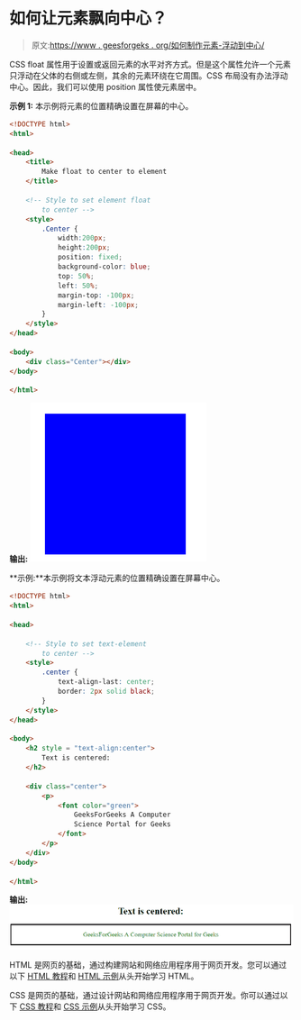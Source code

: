 # 如何让元素飘向中心？

> 原文:[https://www . geesforgeks . org/如何制作元素-浮动到中心/](https://www.geeksforgeeks.org/how-to-make-elements-float-to-center/)

CSS float 属性用于设置或返回元素的水平对齐方式。但是这个属性允许一个元素只浮动在父体的右侧或左侧，其余的元素环绕在它周围。CSS 布局没有办法浮动中心。因此，我们可以使用 position 属性使元素居中。

**示例 1:** 本示例将元素的位置精确设置在屏幕的中心。

```html
<!DOCTYPE html>
<html>

<head>
    <title>
        Make float to center to element
    </title>

    <!-- Style to set element float
        to center -->
    <style>
        .Center {
            width:200px;
            height:200px;
            position: fixed;
            background-color: blue;
            top: 50%;
            left: 50%;
            margin-top: -100px;
            margin-left: -100px;
        }
    </style>
</head>

<body>
    <div class="Center"></div>
</body>

</html>                    
```

**输出:**
![](img/b97582ec4914d996a639147c492fcabc.png)

**示例:**本示例将文本浮动元素的位置精确设置在屏幕中心。

```html
<!DOCTYPE html>
<html>

<head>

    <!-- Style to set text-element
        to center -->
    <style>
        .center {
            text-align-last: center;
            border: 2px solid black;
        }
    </style>
</head>

<body>
    <h2 style = "text-align:center">
        Text is centered:
    </h2>

    <div class="center">
        <p>
            <font color="green">
                GeeksForGeeks A Computer
                Science Portal for Geeks
            </font>
        </p>
    </div>
</body>

</html>                    
```

**输出:**
![](img/2785c5de80804f97649b3199ddd699b2.png)

HTML 是网页的基础，通过构建网站和网络应用程序用于网页开发。您可以通过以下 [HTML 教程](https://www.geeksforgeeks.org/html-tutorials/)和 [HTML 示例](https://www.geeksforgeeks.org/html-examples/)从头开始学习 HTML。

CSS 是网页的基础，通过设计网站和网络应用程序用于网页开发。你可以通过以下 [CSS 教程](https://www.geeksforgeeks.org/css-tutorials/)和 [CSS 示例](https://www.geeksforgeeks.org/css-examples/)从头开始学习 CSS。